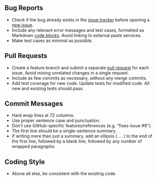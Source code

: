Bug Reports
-----------

* Check if the bug already exists in the [issue tracker] before opening a
  [new issue].
* Include any relevant error messages and test cases, formatted as
  Markdown [code blocks]. Avoid linking to external paste services.
* Make test cases as minimal as possible.

Pull Requests
-------------

* Create a feature branch and submit a separate [pull request] for each
  issue. Avoid mixing unrelated changes in a single request.
* Include as few commits as necessary, without any merge commits.
* Add test coverage for new code. Update tests for modified code. All new
  and existing tests should pass.

Commit Messages
---------------

* Hard wrap lines at 72 columns.
* Use proper sentence case and punctuation.
* Don't use GitHub-specific features/references (e.g. "fixes issue #9").
* The first line should be a single-sentence summary.
* If writing more than just a summary, add an ellipsis (`...`) to the end
  of the first line, followed by a blank line, followed by any number of
  wrapped paragraphs.

Coding Style
------------

* Above all else, be consistent with the existing code.


[issue tracker]: https://github.com/craigbarnes/lua-gumbo/issues
[new issue]: https://github.com/craigbarnes/lua-gumbo/issues/new
[code blocks]: https://help.github.com/articles/github-flavored-markdown/#fenced-code-blocks
[chat room]: https://gitter.im/craigbarnes/lua-gumbo
[pull request]: https://github.com/craigbarnes/lua-gumbo/pulls

